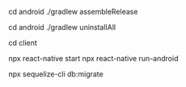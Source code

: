 <!-- Build APK -->

cd android
./gradlew assembleRelease

cd android 
./gradlew uninstallAll

cd client

npx react-native start
npx react-native run-android

<!-- sequelize -->
npx sequelize-cli db:migrate